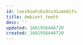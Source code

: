 ```yaml
---
id: loes0swhsbv4ni41uemdzfv
title: Ambient_teeth
desc: ''
updated: 1681956446720
created: 1681956446720
---
```

